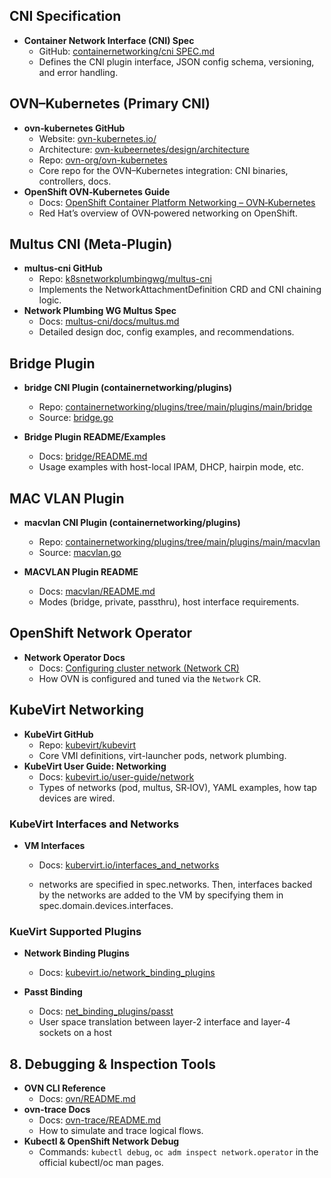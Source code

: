 ## CNI Specification

- **Container Network Interface (CNI) Spec**  
  - GitHub: [containernetworking/cni SPEC.md](https://github.com/containernetworking/cni/blob/main/SPEC.md)  
  - Defines the CNI plugin interface, JSON config schema, versioning, and error handling.

## OVN–Kubernetes (Primary CNI)

- **ovn‑kubernetes GitHub**  
  - Website: [ovn-kubernetes.io/](https://ovn-kubernetes.io/)
  - Architecture: [ovn-kubeernetes/design/architecture](https://ovn-kubernetes.io/design/architecture/)
  - Repo: [ovn-org/ovn-kubernetes](https://github.com/ovn-org/ovn-kubernetes)  
  - Core repo for the OVN–Kubernetes integration: CNI binaries, controllers, docs.  
- **OpenShift OVN‑Kubernetes Guide**  
  - Docs: [OpenShift Container Platform Networking – OVN‑Kubernetes](https://docs.redhat.com/en/documentation/openshift_container_platform/4.18/html/networking/index)
  - Red Hat’s overview of OVN‑powered networking on OpenShift.

## Multus CNI (Meta‑Plugin)

- **multus‑cni GitHub**  
  - Repo: [k8snetworkplumbingwg/multus-cni](https://github.com/k8snetworkplumbingwg/multus-cni)  
  - Implements the NetworkAttachmentDefinition CRD and CNI chaining logic.  
- **Network Plumbing WG Multus Spec**  
  - Docs: [multus-cni/docs/multus.md](https://github.com/k8snetworkplumbingwg/multus-cni/blob/master/docs/multus.md)  
  - Detailed design doc, config examples, and recommendations.

## Bridge Plugin

- **bridge CNI Plugin (containernetworking/plugins)**  
  - Repo: [containernetworking/plugins/tree/main/plugins/main/bridge](https://github.com/containernetworking/plugins/tree/main/plugins/main/bridge)  
  - Source: [bridge.go](https://github.com/containernetworking/plugins/blob/main/plugins/main/bridge/bridge.go)

- **Bridge Plugin README/Examples**  
  - Docs: [bridge/README.md](https://cni.dev/plugins/current/main/bridge/)
  - Usage examples with host-local IPAM, DHCP, hairpin mode, etc.

## MAC VLAN Plugin

- **macvlan CNI Plugin (containernetworking/plugins)**  
  - Repo: [containernetworking/plugins/tree/main/plugins/main/macvlan](https://github.com/containernetworking/plugins/tree/main/plugins/main/macvlan)  
  - Source: [macvlan.go](https://github.com/containernetworking/plugins/blob/main/plugins/main/macvlan/macvlan.go)

- **MACVLAN Plugin README**  
  - Docs: [macvlan/README.md](https://www.cni.dev/plugins/current/main/macvlan/)
  - Modes (bridge, private, passthru), host interface requirements.

## OpenShift Network Operator

- **Network Operator Docs**  
  - Docs: [Configuring cluster network (Network CR)](https://docs.openshift.com/container-platform/latest/networking/configuring_cluster_network/configuring-cluster-network.html)  
  - How OVN is configured and tuned via the `Network` CR.

## KubeVirt Networking

- **KubeVirt GitHub**  
  - Repo: [kubevirt/kubevirt](https://github.com/kubevirt/kubevirt)  
  - Core VMI definitions, virt-launcher pods, network plumbing.  
- **KubeVirt User Guide: Networking**  
  - Docs: [kubevirt.io/user-guide/network](https://kubevirt.io/user-guide/network/)  
  - Types of networks (pod, multus, SR‑IOV), YAML examples, how tap devices are wired.

### KubeVirt Interfaces and Networks

- **VM Interfaces**
  - Docs: [kubervirt.io/interfaces_and_networks](https://kubevirt.io/user-guide/network/interfaces_and_networks/)

  - networks are specified in spec.networks. Then, interfaces backed by the networks are added to the VM by specifying them in spec.domain.devices.interfaces.
### KueVirt Supported Plugins

- **Network Binding Plugins**
  - Docs: [kubevirt.io/network_binding_plugins](https://kubevirt.io/user-guide/network/network_binding_plugins/)

- **Passt Binding**
  - Docs: [net_binding_plugins/passt](https://kubevirt.io/user-guide/network/net_binding_plugins/passt/)
  - User space translation between layer-2 interface and layer-4 sockets on a host

## 8. Debugging & Inspection Tools

- **OVN CLI Reference**  
  - Docs: [ovn/README.md](https://opendev.org/ovn/ovn/src/branch/master/README.md#ovn-nbctl-and-ovn-sbctl)  
- **ovn-trace Docs**  
  - Docs: [ovn-trace/README.md](https://opendev.org/ovn/ovn/src/branch/master/ovn-trace/README.md)  
  - How to simulate and trace logical flows.  
- **Kubectl & OpenShift Network Debug**  
  - Commands: `kubectl debug`, `oc adm inspect network.operator` in the official kubectl/oc man pages.
